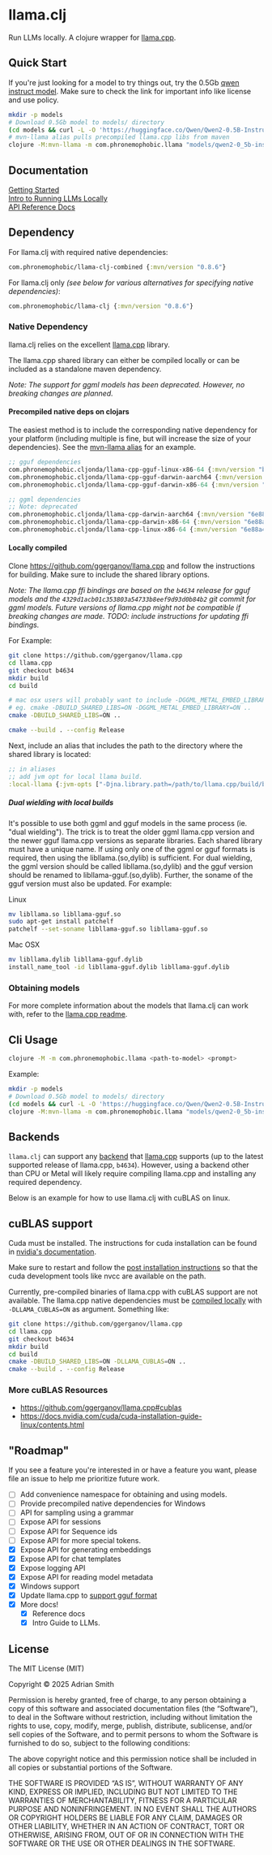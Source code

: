 # llama.clj

Run LLMs locally. A clojure wrapper for [llama.cpp](https://github.com/ggerganov/llama.cpp).

## Quick Start

If you're just looking for a model to try things out, try the 0.5Gb [qwen instruct model](https://huggingface.co/Qwen/Qwen2-0.5B-Instruct-GGUF). Make sure to check the link for important info like license and use policy.

```sh
mkdir -p models
# Download 0.5Gb model to models/ directory
(cd models && curl -L -O 'https://huggingface.co/Qwen/Qwen2-0.5B-Instruct-GGUF/resolve/main/qwen2-0_5b-instruct-q4_0.gguf')
# mvn-llama alias pulls precompiled llama.cpp libs from maven
clojure -M:mvn-llama -m com.phronemophobic.llama "models/qwen2-0_5b-instruct-q4_0.gguf" "what is 2+2?"
```

## Documentation

[Getting Started](https://phronmophobic.github.io/llama.clj/)  
[Intro to Running LLMs Locally](https://phronmophobic.github.io/llama.clj/notebooks/intro.html)  
[API Reference Docs](https://phronmophobic.github.io/llama.clj/reference/)  

## Dependency

For llama.clj with required native dependencies:

```clojure
com.phronemophobic/llama-clj-combined {:mvn/version "0.8.6"}
```

For llama.clj only _(see below for various alternatives for specifying native dependencies)_:
```clojure
com.phronemophobic/llama-clj {:mvn/version "0.8.6"}
```

### Native Dependency

llama.clj relies on the excellent [llama.cpp](https://github.com/ggerganov/llama.cpp) library.

The llama.cpp shared library can either be compiled locally or can be included as a standalone maven dependency.


_Note: The support for ggml models has been deprecated. However, no breaking changes are planned._

#### Precompiled native deps on clojars

The easiest method is to include the corresponding native dependency for your platform (including multiple is fine, but will increase the size of your dependencies). See the [mvn-llama alias](https://github.com/phronmophobic/llama.clj/blob/b4fef0e8fc23a72349796911cef33d6bbdadcd73/deps.edn#L11) for an example.

```clojure
;; gguf dependencies
com.phronemophobic.cljonda/llama-cpp-gguf-linux-x86-64 {:mvn/version "b4634"}
com.phronemophobic.cljonda/llama-cpp-gguf-darwin-aarch64 {:mvn/version "b4634"}
com.phronemophobic.cljonda/llama-cpp-gguf-darwin-x86-64 {:mvn/version "b4634"}

;; ggml dependencies
;; Note: deprecated
com.phronemophobic.cljonda/llama-cpp-darwin-aarch64 {:mvn/version "6e88a462d7d2d281e33f35c3c41df785ef633bc1"}
com.phronemophobic.cljonda/llama-cpp-darwin-x86-64 {:mvn/version "6e88a462d7d2d281e33f35c3c41df785ef633bc1"}
com.phronemophobic.cljonda/llama-cpp-linux-x86-64 {:mvn/version "6e88a462d7d2d281e33f35c3c41df785ef633bc1"}
```

#### Locally compiled

Clone https://github.com/ggerganov/llama.cpp and follow the instructions for building. Make sure to include the shared library options.

_Note: The llama.cpp ffi bindings are based on the `b4634` release for gguf models and the `4329d1acb01c353803a54733b8eef9d93d0b84b2` git commit for ggml models. Future versions of llama.cpp might not be compatible if breaking changes are made. TODO: include instructions for updating ffi bindings._

For Example:

```sh
git clone https://github.com/ggerganov/llama.cpp
cd llama.cpp
git checkout b4634
mkdir build
cd build

# mac osx users will probably want to include -DGGML_METAL_EMBED_LIBRARY=ON
# eg. cmake -DBUILD_SHARED_LIBS=ON -DGGML_METAL_EMBED_LIBRARY=ON ..
cmake -DBUILD_SHARED_LIBS=ON ..

cmake --build . --config Release
```

Next, include an alias that includes the path to the directory where the shared library is located:
```clojure
;; in aliases
;; add jvm opt for local llama build.
:local-llama {:jvm-opts ["-Djna.library.path=/path/to/llama.cpp/build/bin"]}
```

##### Dual wielding with local builds

It's possible to use both ggml and gguf models in the same process (ie. "dual wielding"). The trick is to treat the older ggml llama.cpp version and the newer gguf llama.cpp versions as separate libraries. Each shared library must have a unique name. If using only one of the ggml or gguf formats is required, then using the libllama.(so,dylib) is sufficient. For dual wielding, the ggml version should be called libllama.(so,dylib) and the gguf version should be renamed to libllama-gguf.(so,dylib). Further, the soname of the gguf version must also be updated. For example:

Linux
```bash
mv libllama.so libllama-gguf.so
sudo apt-get install patchelf
patchelf --set-soname libllama-gguf.so libllama-gguf.so
```

Mac OSX
```bash
mv libllama.dylib libllama-gguf.dylib
install_name_tool -id libllama-gguf.dylib libllama-gguf.dylib
```

### Obtaining models

For more complete information about the models that llama.clj can work with, refer to the [llama.cpp readme](https://github.com/ggerganov/llama.cpp).

## Cli Usage

```sh
clojure -M -m com.phronemophobic.llama <path-to-model> <prompt>
```
Example:

```bash
mkdir -p models
# Download 0.5Gb model to models/ directory
(cd models && curl -L -O 'https://huggingface.co/Qwen/Qwen2-0.5B-Instruct-GGUF/resolve/main/qwen2-0_5b-instruct-q4_0.gguf')
clojure -M:mvn-llama -m com.phronemophobic.llama "models/qwen2-0_5b-instruct-q4_0.gguf" "what is 2+2?"
```

## Backends

`llama.clj` can support any [backend](https://github.com/ggml-org/llama.cpp?tab=readme-ov-file#supported-backends) that [llama.cpp](https://github.com/ggml-org/llama.cpp?tab=readme-ov-file) supports (up to the latest supported release of llama.cpp, `b4634`). However, using a backend other than CPU or Metal will likely require compiling llama.cpp and installing any required dependency.

Below is an example for how to use llama.clj with cuBLAS on linux.

## cuBLAS support

Cuda must be installed. The instructions for cuda installation can be found in [nvidia's documentation](https://docs.nvidia.com/cuda/cuda-installation-guide-linux/contents.html).

Make sure to restart and follow the [post installation instructions](https://docs.nvidia.com/cuda/cuda-installation-guide-linux/index.html#post-installation-actions) so that the cuda development tools like nvcc are available on the path.

Currently, pre-compiled binaries of llama.cpp with cuBLAS support are not available. The llama.cpp native dependencies must be [compiled locally](#locally-compiled) with `-DLLAMA_CUBLAS=ON` as argument. Something like:

```sh
git clone https://github.com/ggerganov/llama.cpp
cd llama.cpp
git checkout b4634
mkdir build
cd build
cmake -DBUILD_SHARED_LIBS=ON -DLLAMA_CUBLAS=ON ..
cmake --build . --config Release
```

### More cuBLAS Resources
- https://github.com/ggerganov/llama.cpp#cublas
- https://docs.nvidia.com/cuda/cuda-installation-guide-linux/contents.html

## "Roadmap"

If you see a feature you're interested in or have a feature you want, please file an issue to help me prioritize future work.

- [ ] Add convenience namespace for obtaining and using models.
- [ ] Provide precompiled native dependencies for Windows
- [ ] API for sampling using a grammar
- [ ] Expose API for sessions
- [ ] Expose API for Sequence ids
- [ ] Expose API for more special tokens.
- [X] Expose API for generating embeddings
- [X] Expose API for chat templates
- [X] Expose logging API
- [X] Expose API for reading model metadata
- [X] Windows support
- [X] Update llama.cpp to [support gguf format](https://github.com/phronmophobic/llama.clj/issues/8)
- [X] More docs!
  - [X] Reference docs
  - [X] Intro Guide to LLMs.

## License

The MIT License (MIT)

Copyright © 2025 Adrian Smith

Permission is hereby granted, free of charge, to any person obtaining a copy of this software and associated documentation files (the “Software”), to deal in the Software without restriction, including without limitation the rights to use, copy, modify, merge, publish, distribute, sublicense, and/or sell copies of the Software, and to permit persons to whom the Software is furnished to do so, subject to the following conditions:

The above copyright notice and this permission notice shall be included in all copies or substantial portions of the Software.

THE SOFTWARE IS PROVIDED “AS IS”, WITHOUT WARRANTY OF ANY KIND, EXPRESS OR IMPLIED, INCLUDING BUT NOT LIMITED TO THE WARRANTIES OF MERCHANTABILITY, FITNESS FOR A PARTICULAR PURPOSE AND NONINFRINGEMENT. IN NO EVENT SHALL THE AUTHORS OR COPYRIGHT HOLDERS BE LIABLE FOR ANY CLAIM, DAMAGES OR OTHER LIABILITY, WHETHER IN AN ACTION OF CONTRACT, TORT OR OTHERWISE, ARISING FROM, OUT OF OR IN CONNECTION WITH THE SOFTWARE OR THE USE OR OTHER DEALINGS IN THE SOFTWARE.



